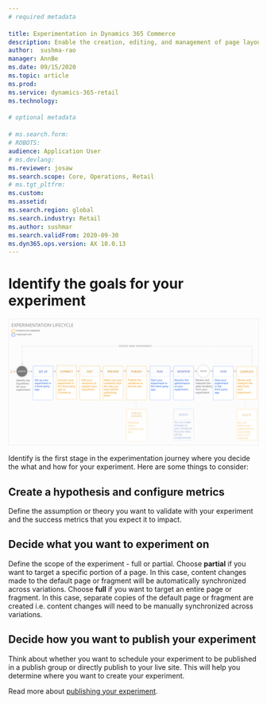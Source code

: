```yaml
---
# required metadata

title: Experimentation in Dynamics 365 Commerce
description: Enable the creation, editing, and management of page layout and content treatments in site builder. End-to-end experimentation support will be enabled for e-commerce pages, as well as entities within a page.
author:  sushma-rao 
manager: AnnBe
ms.date: 09/15/2020
ms.topic: article
ms.prod: 
ms.service: dynamics-365-retail
ms.technology: 

# optional metadata

# ms.search.form: 
# ROBOTS: 
audience: Application User
# ms.devlang: 
ms.reviewer: josaw
ms.search.scope: Core, Operations, Retail
# ms.tgt_pltfrm: 
ms.custom: 
ms.assetid: 
ms.search.region: global
ms.search.industry: Retail
ms.author: sushmar
ms.search.validFrom: 2020-09-30
ms.dyn365.ops.version: AX 10.0.13
---
```


# Identify the goals for your experiment

[ ![Experimentation user journey - Identify](./media/experimentation_identify.svg) ](./media/experimentation_identify.svg#lightbox)

Identify is the first stage in the experimentation journey where you decide the what and how for your experiment. Here are some things to consider:

## Create a hypothesis and configure metrics
Define the assumption or theory you want to validate with your experiment and the success metrics that you expect it to impact.

## Decide what you want to experiment on
Define the scope of the experiment - full or partial. Choose **partial** if you want to target a specific portion of a page. In this case, content changes made to the default page or fragment will be automatically synchronized across variations. Choose **full** if you want to target an entire page or fragment. In this case, separate copies of the default page or fragment are created i.e. content changes will need to be manually synchronized across variations.

## Decide how you want to publish your experiment
Think about whether you want to schedule your experiment to be published in a publish group or directly publish to your live site. This will help you determine where you want to create your experiment.

Read more about [publishing your experiment](experimentation-preview-publish.md).
